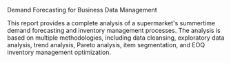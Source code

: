 Demand Forecasting for Business Data Management

This report provides a complete analysis of a supermarket's summertime demand forecasting and inventory management processes. The analysis is based on multiple methodologies, including data cleansing, exploratory data analysis, trend analysis, Pareto analysis, item segmentation, and EOQ inventory management optimization.

